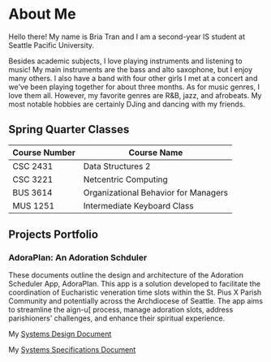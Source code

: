 # About Me

Hello there! My name is Bria Tran and I am a second-year IS student at Seattle Pacific University.

Besides academic subjects, I love playing instruments and listening to music!
My main instruments are the bass and alto saxophone, but I enjoy many others. I also have a band with four other girls I met at a concert and we've been playing together for about three months.
As for music genres, I love them all. However, my favorite genres are R&B, jazz, and afrobeats. My most notable hobbies are certainly DJing and dancing with my friends.


## Spring Quarter Classes

| Course Number | Course Name                          |
| ------------- | -------------------------------------|
| CSC 2431      | Data Structures 2                    |
| CSC 3221      | Netcentric Computing                 |
| BUS 3614      | Organizational Behavior for Managers |
| MUS 1251      | Intermediate Keyboard Class          |


## Projects Portfolio

### AdoraPlan: An Adoration Schduler

These documents outline the design and architecture of the Adoration Scheduler App, AdoraPlan. This app is a solution developed to facilitate the coordination of Eucharistic veneration time slots within the St. Pius X Parish Community and potentially across the Archdiocese of Seattle. The app aims to streamline the aign-u[ process, manage adoration slots, address parishioners' challenges, and enhance their spiritual experience.

My [Systems Design Document](https://spuonline-my.sharepoint.com/:w:/r/personal/tranb10_spu_edu/Documents/Tran%20Bria%20-%20System%20Proposal%20Part%201+2%20-%20Adoration%20Planning%20App%20-%20%20v2.docx?d=w74099d40930b443e81096ec4fe4baaad&csf=1&web=1&e=0McrWy)

My [Systems Specifications Document](https://spuonline-my.sharepoint.com/:w:/r/personal/tranb10_spu_edu/Documents/Tran%20Bria%20-%20System%20Specification%20-%20AdoraPlan%20-%20v1.docx?d=w11a166c8dd704ec69716f375d7ed8531&csf=1&web=1&e=Pv0Iah)
